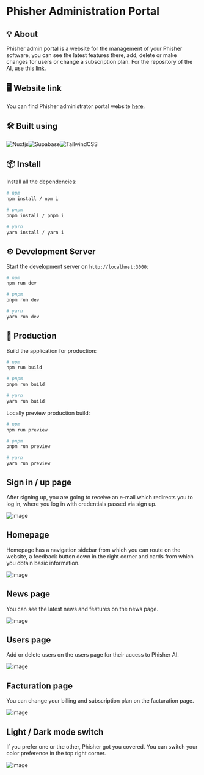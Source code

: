 # Phisher Administration Portal

## 💡 About
Phisher admin portal is a website for the management of your Phisher software, you can see the latest features there, add, delete or make changes for users or change a subscription plan. For the repository of the AI, use this <a href="https://github.com/SquareSolutionsSoftware/phisher-azure">link</a>.

## 🖥️ Website link
You can find Phisher administrator portal website <a href="https://melodious-buttercream-081e24.netlify.app/">here</a>.

## 🛠️ Built using 
![Nuxtjs](https://img.shields.io/badge/Nuxt-002E3B?style=for-the-badge&logo=nuxtdotjs&logoColor=#00DC82)![Supabase](https://img.shields.io/badge/Supabase-3ECF8E?style=for-the-badge&logo=supabase&logoColor=white)![TailwindCSS](https://img.shields.io/badge/tailwindcss-%2338B2AC.svg?style=for-the-badge&logo=tailwind-css&logoColor=white)

## 📦 Install 

Install all the dependencies:

```bash
# npm
npm install / npm i

# pnpm
pnpm install / pnpm i

# yarn
yarn install / yarn i
```

## ⚙️ Development Server 

Start the development server on `http://localhost:3000`:

```bash
# npm
npm run dev

# pnpm
pnpm run dev

# yarn
yarn run dev
```

## 🚀 Production 

Build the application for production:

```bash
# npm
npm run build

# pnpm
pnpm run build

# yarn
yarn run build
```

Locally preview production build:

```bash
# npm
npm run preview

# pnpm
pnpm run preview

# yarn
yarn run preview
```
## Sign in / up page
After signing up, you are going to receive an e-mail which redirects you to log in, where you log in with credentials passed via sign up.

![image](https://github.com/SquareSolutionsSoftware/phisher-azure/assets/100514868/6f9aee74-9f5a-49ad-805e-16ccbdc9a491)

## Homepage
Homepage has a navigation sidebar from which you can route on the website, a feedback button down in the right corner and cards from which you obtain basic information.

![image](https://github.com/SquareSolutionsSoftware/phisher-azure/assets/100514868/4e18b0d2-aa6c-4265-83a0-c0ab470cc263)

## News page
You can see the latest news and features on the news page.

![image](https://github.com/SquareSolutionsSoftware/phisher-azure/assets/100514868/0cc4b64d-fdd5-463f-9002-74665726b6a5)

## Users page
Add or delete users on the users page for their access to Phisher AI.

![image](https://github.com/cernochmartin/phisher-portal-nuxt/assets/100514868/480d1b96-c2b7-44c2-829b-eded8731f20c)

## Facturation page
You can change your billing and subscription plan on the facturation page.

![image](https://github.com/cernochmartin/phisher-portal-nuxt/assets/100514868/f8c1a335-c213-479b-b848-0958dceec79c)

## Light / Dark mode switch
If you prefer one or the other, Phisher got you covered. You can switch your color preference in the top right corner.

![image](https://github.com/cernochmartin/phisher-portal-nuxt/assets/100514868/24e67a09-aa11-4b9a-9e55-654b052011d8)

